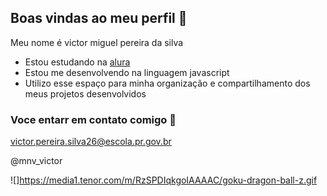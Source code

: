 ## Boas vindas ao meu perfil 👋

Meu nome é victor miguel pereira da silva

- Estou estudando na [alura](https://www.alura.com.br)
- Estou me desenvolvendo na linguagem javascript
- Utilizo esse espaço para minha organização e compartilhamento dos meus projetos desenvolvidos

### Voce entarr em contato comigo 📧

victor.pereira.silva26@escola.pr.gov.br

@mnv_victor

![]https://media1.tenor.com/m/RzSPDIqkgoIAAAAC/goku-dragon-ball-z.gif
